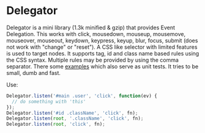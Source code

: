 Delegator
=========

Delegator is a mini library (1.3k minified & gzip) that provides Event
Delegation. This works with click, mousedown, mouseup, mousemove, mouseover,
mouseout, keydown, keypress, keyup, blur, focus, submit (does not work with
"change" or "reset").  A CSS like selector with limited features is used to
target nodes. It supports tag, id and class name based rules using the CSS
syntax. Multiple rules may be provided by using the comma separator. There some
[examples](/nshah/js-delegator/blob/master/examples/) which also serve as unit
tests. It tries to be small, dumb and fast.

Use:

```javascript
Delegator.listen('#main .user', 'click', function(ev) {
  // do something with 'this'
});
Delegator.listen('#id .className', 'click', fn);
Delegator.listen(root, '.className', 'click', fn);
Delegator.listen(root, 'click', fn);
```
